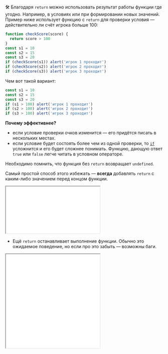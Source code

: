 🛠 Благодаря `return` можно использовать результат работы функции где угодно. Например, в условиях или при формировании новых значений. Пример ниже использует функцию с `return` для проверки условия — действительно ли счёт игрока больше 100:

```js
function checkScore(score) {
  return score > 100
}
const s1 = 10
const s2 = 15
const s3 = 20
if (checkScore(s1)) alert('игрок 1 проходит')
if (checkScore(s2)) alert('игрок 2 проходит')
if (checkScore(s3)) alert('игрок 3 проходит')
```

Чем вот такой вариант:

```js
const s1 = 10
const s2 = 15
const s3 = 20
if (s1 > 100) alert('игрок 1 проходит')
if (s2 > 100) alert('игрок 2 проходит')
if (s3 > 100) alert('игрок 3 проходит')
```

**Почему эффективнее?**

- если условие проверки очков изменится — его придётся писать в нескольких местах.
- если условие будет состоять более чем из одной проверки, то [`if`](/js/if-else/) усложнится и его будет сложнее понимать. Функцию, дающую ответ `true` или `false` легче читать в условном операторе.

Необходимо помнить, что функция без `return` возвращает `undefined`.

Самый простой способ этого избежать — __всегда__ добавлять `return` с каким-либо значением перед концом функции.

<iframe title="Название — return — Дока" src="../demos/vindi-r-oVPReL/" height="150"></iframe>

- Ещё `return` останавливает выполнение функции. Обычно это ожидаемое поведение, но если про это забыть — возможны баги.

<iframe title="Название — return — Дока" src="../demos/vindi-r-aMagpW/" height="300"></iframe>
